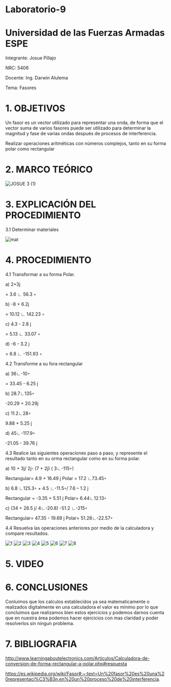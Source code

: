 # Laboratorio-9

# Universidad de las Fuerzas Armadas ESPE
Integrante: Josue Pillajo

NRC: 5406

Docente: Ing. Darwin Alulema

Tema: Fasores

# 1. OBJETIVOS

Un fasor es un vector utilizado para representar una onda, de forma que el vector suma de varios fasores puede ser utilizado para determinar la magnitud y fase de varias ondas después de procesos de interferencia.

Realizar operaciones aritméticas con números complejos, tanto en su forma polar como rectangular

# 2. MARCO TEÓRICO

![JOSUE 3 (1)](https://user-images.githubusercontent.com/84783236/133254848-f715c686-7120-471a-8117-b672e1988247.png)

# 3. EXPLICACIÓN DEL PROCEDIMIENTO

3.1 Determinar materiales

![mat](https://user-images.githubusercontent.com/84783236/133182461-836df7d9-1dfb-42d4-a89e-e80d4bea1813.png)

# 4. PROCEDIMIENTO

4.1 Transformar a su forma Polar.

a)  2+3j

= 3.6 ∟ 56.3 ◦

b) -8 + 6.2j

= 10.12 ∟ 142.23 ◦

c)  4.3 - 2.8 j

=  5.13 ∟ 33.07 ◦

d) -6 - 3.2 j

=  6.8  ∟ -151.93 ◦

4.2 Transforme a su fora rectangular

a)  36∟-10◦

=  33.45 - 6.25 j

b)  28.7∟135◦

-20.29 + 20.29j

c)  11.2∟28◦

9.88 + 5.25 j

d)  45∟-117.9◦

-21.05 - 39.76 j

4.3 Realice las siguientes operaciones paso a paso, y represente el resultado tanto en su  orma rectangular como en su forma polar.

a)  10 + 3j/ 2j- (7 + 2j) ( 3∟-115◦)

Rectangular= 4.9 + 16.49 j
Polar = 17.2 ∟73.45◦

b)  6.8 ∟125.3◦ + 4.5 ∟-11.5◦/ 7.6 – 1.2 j

Rectangular = -3.35 + 5.51 j
Polar=  6.44∟12.13◦

c)  (34 + 28.5 j/ 4∟-20.8)  -51.2 ∟-215◦

Rectangular=  47.35 - 19.69 j
Polar= 51.28∟-22.57◦

4.4  Resuelva las operaciones anteriores por medio de la calculadora y compare resultados.

![1](https://user-images.githubusercontent.com/84783236/133192451-b1ecc352-60f4-4e26-aa80-55c677981821.png)
![2](https://user-images.githubusercontent.com/84783236/133192457-1192fb8f-4ac9-4908-b0ce-568b17303476.png)
![3](https://user-images.githubusercontent.com/84783236/133192463-f2ff2a8a-1e10-4c22-8580-ef5c1de5e819.png)
![4](https://user-images.githubusercontent.com/84783236/133192473-dde8d1c8-cff7-47bf-ac09-f491a7737c4e.png)
![5](https://user-images.githubusercontent.com/84783236/133192478-f6e1aa18-c068-4660-809b-cd934ab96009.png)
![6](https://user-images.githubusercontent.com/84783236/133192484-7a76666c-b121-4d56-9c22-5ac82fdbd5a2.png)
![7](https://user-images.githubusercontent.com/84783236/133192488-8476baf8-4d3a-47b4-b899-c6132a7a60e2.png)
![8](https://user-images.githubusercontent.com/84783236/133192496-25555f9c-94af-4a21-8e6e-682d8eba3d10.png)


# 5. VIDEO

# 6. CONCLUSIONES

Conluimos que los calculos establecidos  ya sea matematicamente o realizados digitalmente en una calculadora el valor es mínimo por lo que concluimos que realizamos bien estos ejercicios y podemos darnos cuenta que  en nuestra área  podemos  hacer ejercicios  con mas claridad y poder resolverlos sin ningun problema.

# 7. BIBLIOGRAFIA

http://www.learningaboutelectronics.com/Articulos/Calculadora-de-conversion-de-forma-rectangular-a-polar.php#respuesta

https://es.wikipedia.org/wiki/Fasor#:~:text=Un%20fasor%20es%20una%20representaci%C3%B3n,en%20un%20proceso%20de%20interferencia.
